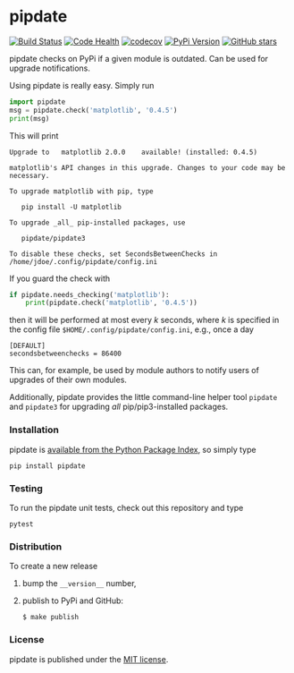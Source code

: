 # pipdate

[![Build
Status](https://travis-ci.org/nschloe/pipdate.svg?branch=master)](https://travis-ci.org/nschloe/pipdate)
[![Code Health](https://landscape.io/github/nschloe/pipdate/master/landscape.png)](https://landscape.io/github/nschloe/pipdate/master)
[![codecov](https://codecov.io/gh/nschloe/pipdate/branch/master/graph/badge.svg)](https://codecov.io/gh/nschloe/pipdate)
[![PyPi Version](https://img.shields.io/pypi/v/pipdate.svg)](https://pypi.python.org/pypi/pipdate)
[![GitHub stars](https://img.shields.io/github/stars/nschloe/pipdate.svg?style=social&label=Star&maxAge=2592000)](https://github.com/nschloe/pipdate)

pipdate checks on PyPi if a given module is outdated. Can be used for
upgrade notifications.

Using pipdate is really easy. Simply run
```python
import pipdate
msg = pipdate.check('matplotlib', '0.4.5')
print(msg)
```
This will print
```
Upgrade to   matplotlib 2.0.0    available! (installed: 0.4.5)

matplotlib's API changes in this upgrade. Changes to your code may be necessary.

To upgrade matplotlib with pip, type

   pip install -U matplotlib

To upgrade _all_ pip-installed packages, use

   pipdate/pipdate3

To disable these checks, set SecondsBetweenChecks in
/home/jdoe/.config/pipdate/config.ini
```

If you guard the check with
```python
if pipdate.needs_checking('matplotlib'):
    print(pipdate.check('matplotlib', '0.4.5'))
```
then it will be performed at most every _k_ seconds, where _k_ is specified
in the config file `$HOME/.config/pipdate/config.ini`, e.g., once a day
```
[DEFAULT]
secondsbetweenchecks = 86400
```

This can, for example, be used by module authors to notify users of upgrades of
their own modules.

Additionally, pipdate provides the little command-line helper tool
`pipdate` and `pipdate3` for upgrading _all_ pip/pip3-installed packages.

### Installation

pipdate is [available from the Python Package
Index](https://pypi.python.org/pypi/pipdate/), so simply type
```
pip install pipdate
```

### Testing

To run the pipdate unit tests, check out this repository and type
```
pytest
```

### Distribution

To create a new release

1. bump the `__version__` number,

2. publish to PyPi and GitHub:
    ```
    $ make publish
    ```

### License

pipdate is published under the [MIT license](https://en.wikipedia.org/wiki/MIT_License).
